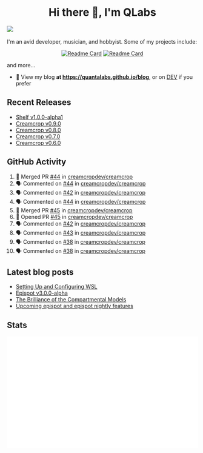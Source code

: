 <h1 align="center">Hi there 👋, I'm QLabs </h1>
<img src="https://i.ibb.co/mbr1j6p/Qlabs.png" width="1000px">

I'm an avid developer, musician, and hobbyist. Some of my projects include:
<p align='center'><a href="https://github.com/Quantalabs/EpiJS"><img src="https://github-readme-stats.vercel.app/api/pin/?username=epispot&amp;repo=EpiJS" alt="Readme Card"></a>
<a href="https://github.com/Quantalabs/NCOVDashboard"><img src="https://github-readme-stats.vercel.app/api/pin/?username=Quantalabs&amp;repo=NCOVDashboard" alt="Readme Card"></a></p>


and more...

- 📜 View my blog **at https://quantalabs.github.io/blog**, or on [DEV](https://dev.to/Quantalabs) if you prefer

## Recent Releases
- [Shelf v1.0.0-alpha1](https://github.com/ShelfDev/shelf/releases/tag/v1.0.0-alpha1)
- [Creamcrop v0.9.0](https://github.com/creamcropdev/creamcrop/releases/tag/v0.9.0)
- [Creamcrop v0.8.0](https://github.com/creamcropdev/creamcrop/releases/tag/v0.8.0)
- [Creamcrop v0.7.0](https://github.com/creamcropdev/creamcrop/releases/tag/v0.7.0)
- [Creamcrop v0.6.0](https://github.com/creamcropdev/creamcrop/releases/tag/v0.6.0)

## GitHub Activity
<!--START_SECTION:activity-->
1. 🎉 Merged PR [#44](https://github.com/creamcropdev/creamcrop/pull/44) in [creamcropdev/creamcrop](https://github.com/creamcropdev/creamcrop)
2. 🗣 Commented on [#44](https://github.com/creamcropdev/creamcrop/issues/44) in [creamcropdev/creamcrop](https://github.com/creamcropdev/creamcrop)
3. 🗣 Commented on [#42](https://github.com/creamcropdev/creamcrop/issues/42) in [creamcropdev/creamcrop](https://github.com/creamcropdev/creamcrop)
4. 🗣 Commented on [#44](https://github.com/creamcropdev/creamcrop/issues/44) in [creamcropdev/creamcrop](https://github.com/creamcropdev/creamcrop)
5. 🎉 Merged PR [#45](https://github.com/creamcropdev/creamcrop/pull/45) in [creamcropdev/creamcrop](https://github.com/creamcropdev/creamcrop)
6. 💪 Opened PR [#45](https://github.com/creamcropdev/creamcrop/pull/45) in [creamcropdev/creamcrop](https://github.com/creamcropdev/creamcrop)
7. 🗣 Commented on [#42](https://github.com/creamcropdev/creamcrop/issues/42) in [creamcropdev/creamcrop](https://github.com/creamcropdev/creamcrop)
8. 🗣 Commented on [#43](https://github.com/creamcropdev/creamcrop/issues/43) in [creamcropdev/creamcrop](https://github.com/creamcropdev/creamcrop)
9. 🗣 Commented on [#38](https://github.com/creamcropdev/creamcrop/issues/38) in [creamcropdev/creamcrop](https://github.com/creamcropdev/creamcrop)
10. 🗣 Commented on [#38](https://github.com/creamcropdev/creamcrop/issues/38) in [creamcropdev/creamcrop](https://github.com/creamcropdev/creamcrop)
<!--END_SECTION:activity-->

## Latest blog posts
<!-- BLOG-POST-LIST:START -->
- [Setting Up and Configuring WSL](https://dev.to/quantalabs/setting-up-and-configuring-wsl-392c)
- [Epispot v3.0.0-alpha](https://dev.to/epispot/epispot-v3-0-0-alpha-5heh)
- [The Brilliance of the Compartmental Models](https://dev.to/quantalabs/the-brilliance-of-the-compartmental-models-1j99)
- [Upcoming epispot and epispot nightly features](https://dev.to/epispot/upcoming-epispot-and-epispot-nightly-features-52ep)
<!-- BLOG-POST-LIST:END -->


## Stats
<p align="center"><img src="https://github.com/Quantalabs/github-stats/raw/master/generated/languages.svg" alt="Language Stats"><br>

